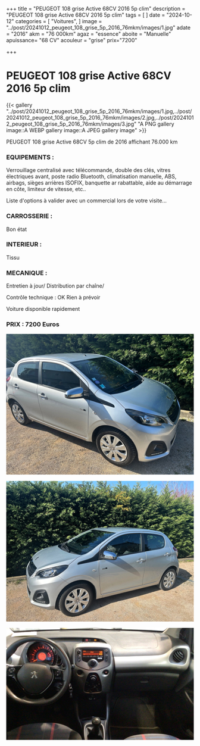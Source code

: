 +++
title = "PEUGEOT 108 grise Active 68CV 2016 5p clim"
description = "PEUGEOT 108 grise Active 68CV 2016 5p clim"
tags = [
]
date = "2024-10-12"
categories = [
    "Voitures",
]
image = "../post/20241012_peugeot_108_grise_5p_2016_76mkm/images/1.jpg"
adate = "2016"
akm = "76 000km"
agaz = "essence"
aboite = "Manuelle"
apuissance= "68 CV"
acouleur = "grise"
prix="7200"

+++

# PEUGEOT 108 grise Active 68CV 2016 5p clim

{{< gallery "../post/20241012_peugeot_108_grise_5p_2016_76mkm/images/1.jpg,../post/20241012_peugeot_108_grise_5p_2016_76mkm/images/2.jpg,../post/20241012_peugeot_108_grise_5p_2016_76mkm/images/3.jpg" "A PNG gallery image::A WEBP gallery image::A JPEG gallery image" >}}


PEUGEOT 108 grise Active 68CV 5p clim de 2016 affichant 76.000 km


### EQUIPEMENTS :
Verrouillage centralisé avec télécommande, double des clés, vitres électriques avant, poste radio  Bluetooth, climatisation manuelle, ABS, airbags, sièges arrières ISOFIX, banquette ar rabattable, aide au démarrage en côte, limiteur de vitesse, etc..


Liste d'options à valider avec un commercial lors de votre visite...


### CARROSSERIE :
Bon état 


### INTERIEUR :
Tissu 

### MECANIQUE :
Entretien à jour/
Distribution par chaîne/


Contrôle technique : OK
Rien à prévoir


Voiture disponible rapidement


### PRIX : 7200 Euros


<!-- more -->


![](images/1.jpg)

![](images/2.jpg)

![](images/3.jpg)

